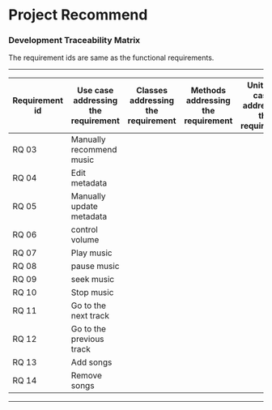 # Project Recommend

### Development Traceability Matrix

The requirement ids are same as the functional requirements.

---

| Requirement id | Use case addressing the requirement | Classes addressing the requirement | Methods addressing the requirement | Unit Test cases addressing the requirement |
| --- | --- | --- | --- | --- |
| RQ 03 | Manually recommend music |  |  |  |
| RQ 04 | Edit metadata |  |  |  |
| RQ 05 | Manually update metadata | | | |
| RQ 06 | control volume | | | |
| RQ 07 | Play music | | | |
| RQ 08 | pause music | | | |
| RQ 09 | seek music | | | |
| RQ 10 | Stop music | | | |
| RQ 11 | Go to the next track | | | |
| RQ 12 | Go to the previous track | | | |
| RQ 13 | Add songs | | | |
| RQ 14 | Remove songs | | | | |

---
